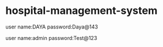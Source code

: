 # hospital-management-system
user name:DAYA
password:Daya@143

user name:admin
password:Test@123




